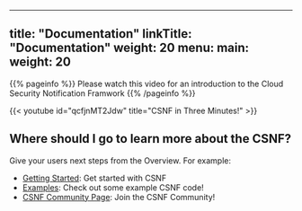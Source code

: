
---
title: "Documentation"
linkTitle: "Documentation"
weight: 20
menu:
  main:
    weight: 20
---

{{% pageinfo %}}
Please watch this video for an introduction to the Cloud Security Notification Framwork
{{% /pageinfo %}}

{{< youtube id="qcfjnMT2Jdw" title="CSNF in Three Minutes!" >}}


## Where should I go to learn more about the CSNF?

Give your users next steps from the Overview. For example:

* [Getting Started](/docs/getting-started/): Get started with CSNF
* [Examples](/docs/examples/): Check out some example CSNF code!
* [CSNF Community Page](/community/): Join the CSNF Community!




